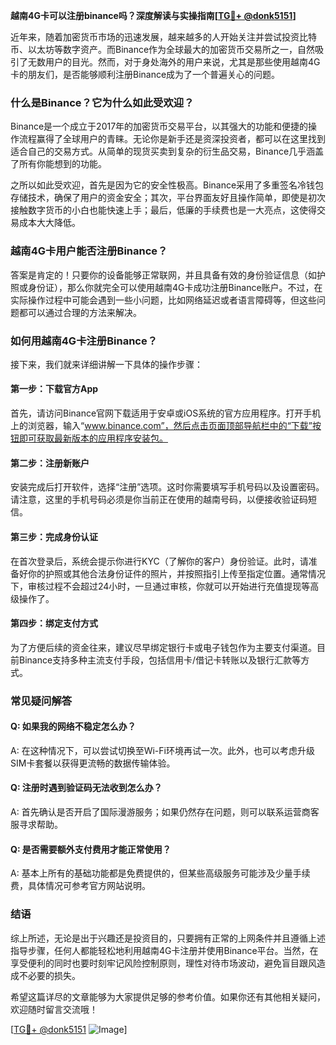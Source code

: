 **越南4G卡可以注册binance吗？深度解读与实操指南[[TG💪+ @donk5151](https://t.me/s/donk5151)]**

近年来，随着加密货币市场的迅速发展，越来越多的人开始关注并尝试投资比特币、以太坊等数字资产。而Binance作为全球最大的加密货币交易所之一，自然吸引了无数用户的目光。然而，对于身处海外的用户来说，尤其是那些使用越南4G卡的朋友们，是否能够顺利注册Binance成为了一个普遍关心的问题。

### **什么是Binance？它为什么如此受欢迎？**

Binance是一个成立于2017年的加密货币交易平台，以其强大的功能和便捷的操作流程赢得了全球用户的青睐。无论你是新手还是资深投资者，都可以在这里找到适合自己的交易方式。从简单的现货买卖到复杂的衍生品交易，Binance几乎涵盖了所有你能想到的功能。

之所以如此受欢迎，首先是因为它的安全性极高。Binance采用了多重签名冷钱包存储技术，确保了用户的资金安全；其次，平台界面友好且操作简单，即使是初次接触数字货币的小白也能快速上手；最后，低廉的手续费也是一大亮点，这使得交易成本大大降低。

### **越南4G卡用户能否注册Binance？**

答案是肯定的！只要你的设备能够正常联网，并且具备有效的身份验证信息（如护照或身份证），那么你就完全可以使用越南4G卡成功注册Binance账户。不过，在实际操作过程中可能会遇到一些小问题，比如网络延迟或者语言障碍等，但这些问题都可以通过合理的方法来解决。

### **如何用越南4G卡注册Binance？**

接下来，我们就来详细讲解一下具体的操作步骤：

#### **第一步：下载官方App**
首先，请访问Binance官网下载适用于安卓或iOS系统的官方应用程序。打开手机上的浏览器，输入“www.binance.com”，然后点击页面顶部导航栏中的“下载”按钮即可获取最新版本的应用程序安装包。

#### **第二步：注册新账户**
安装完成后打开软件，选择“注册”选项。这时你需要填写手机号码以及设置密码。请注意，这里的手机号码必须是你当前正在使用的越南号码，以便接收验证码短信。

#### **第三步：完成身份认证**
在首次登录后，系统会提示你进行KYC（了解你的客户）身份验证。此时，请准备好你的护照或其他合法身份证件的照片，并按照指引上传至指定位置。通常情况下，审核过程不会超过24小时，一旦通过审核，你就可以开始进行充值提现等高级操作了。

#### **第四步：绑定支付方式**
为了方便后续的资金往来，建议尽早绑定银行卡或电子钱包作为主要支付渠道。目前Binance支持多种主流支付手段，包括信用卡/借记卡转账以及银行汇款等方式。

### **常见疑问解答**

#### **Q: 如果我的网络不稳定怎么办？**
A: 在这种情况下，可以尝试切换至Wi-Fi环境再试一次。此外，也可以考虑升级SIM卡套餐以获得更流畅的数据传输体验。

#### **Q: 注册时遇到验证码无法收到怎么办？**
A: 首先确认是否开启了国际漫游服务；如果仍然存在问题，则可以联系运营商客服寻求帮助。

#### **Q: 是否需要额外支付费用才能正常使用？**
A: 基本上所有的基础功能都是免费提供的，但某些高级服务可能涉及少量手续费，具体情况可参考官方网站说明。

### **结语**

综上所述，无论是出于兴趣还是投资目的，只要拥有正常的上网条件并且遵循上述指导步骤，任何人都能轻松地利用越南4G卡注册并使用Binance平台。当然，在享受便利的同时也要时刻牢记风险控制原则，理性对待市场波动，避免盲目跟风造成不必要的损失。

希望这篇详尽的文章能够为大家提供足够的参考价值。如果你还有其他相关疑问，欢迎随时留言交流哦！

[[TG💪+ @donk5151](https://t.me/s/donk5151) ![Image](https://i.postimg.cc/rwNCRYN7/Snipaste-2025-04-30-17-27-05.png)]